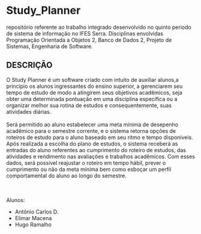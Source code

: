 # Study_Planner<br>
repositório referente ao trabalho integrado desenvolvido no quinto periodo de sistema de informação no IFES Serra. Disciplinas envolvidas Programação Orientada a Objetos 2, Banco de Dados 2, Projeto de Sistemas, Engenharia de Software.

## DESCRIÇÃO
O Study Planner é um software criado com intuito de auxiliar alunos,a principio os alunos ingressantes do ensino superior, a gerenciarem seu tempo de estudo de modo a atingirem seus objetivos acadêmicos, seja obter uma determinada pontuação em uma disciplina específica ou a organizar melhor sua rotina de estudos e consequentemente, suas atividades diárias.<br><br> 
Será permitido ao aluno estabelecer uma meta mínima de desepenho acadêmico para o semestre corrente, e o sistema retorna opções de roteiros de estudo para o aluno baseado em seu ritmo e tempo disponíveis. Após realizada a escolha do plano de estudos, o sistema receberá as entradas do aluno referentes ao cumprimento do roteiro de estudos, das atividades e rendimento nas avaliações e trabalhos acadêmicos. Com esses dados, será possível reajustar o roteiro em tempo hábil, prever o cumprimento ou não da meta mínima bem como esboçar um perfil comportamental do aluno ao longo do semestre. <br><br>


<br>Alunos:
* Antônio Carlos D.
* Elimar Macena
* Hugo Ramalho<br><br>


